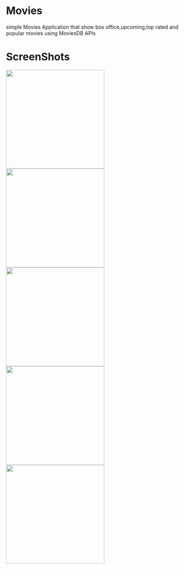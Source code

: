 # Movies
simple Movies Application that show box office,upcoming,top rated and popular movies using MoviesDB APIs
# ScreenShots
<img src="https://imgbbb.com/images/2019/08/24/Screenshot_2019-08-22-22-34-45-552_com.example.movies.md.png" width="270" />       <img src="https://imgbbb.com/images/2019/08/24/Screenshot_2019-08-22-22-34-54-189_com.example.movies.png" width="270" />      <img src="https://imgbbb.com/images/2019/08/24/Screenshot_2019-08-22-22-35-01-587_com.example.movies.png" width="270" />  <img src="https://imgbbb.com/images/2019/08/24/Screenshot_2019-08-22-22-35-10-487_com.example.movies.png" width="270" /> <img src="https://imgbbb.com/images/2019/08/24/Screenshot_2019-08-22-22-36-22-701_com.example.movies.png" width="270" /> 

